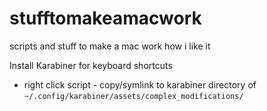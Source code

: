 # stufftomakeamacwork
scripts and stuff to make a mac work how i like it

Install Karabiner for keyboard shortcuts
* right click script - copy/symlink to karabiner directory of `~/.config/karabiner/assets/complex_modifications/`
